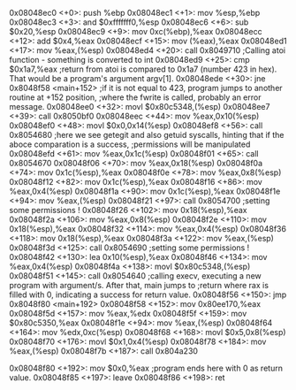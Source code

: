 0x08048ec0 <+0>:	push   %ebp
   0x08048ec1 <+1>:	mov    %esp,%ebp
   0x08048ec3 <+3>:	and    $0xfffffff0,%esp
   0x08048ec6 <+6>:	sub    $0x20,%esp
   0x08048ec9 <+9>:	mov    0xc(%ebp),%eax
   0x08048ecc <+12>:	add    $0x4,%eax
   0x08048ecf <+15>:	mov    (%eax),%eax
   0x08048ed1 <+17>:	mov    %eax,(%esp)
   0x08048ed4 <+20>:	call   0x8049710 <atoi>          ;Calling atoi function - something is converted to int
   0x08048ed9 <+25>:	cmp    $0x1a7,%eax               ;return from atoi is compared to 0x1a7 (number 423 in hex). That would be a program's argument argv[1].
   0x08048ede <+30>:	jne    0x8048f58 <main+152>      ;if it is not equal to 423, program jumps to another routine at +152 position, 
                                                      ;where the fwrite is called, probably an error message.
   0x08048ee0 <+32>:	movl   $0x80c5348,(%esp)
   0x08048ee7 <+39>:	call   0x8050bf0 <strdup>
   0x08048eec <+44>:	mov    %eax,0x10(%esp)
   0x08048ef0 <+48>:	movl   $0x0,0x14(%esp)
   0x08048ef8 <+56>:	call   0x8054680 <getegid>       ;here we see getegit and also getuid syscalls, hinting that if the aboce comparation is a success,
                                                      ;permissions will be manipulated
   0x08048efd <+61>:	mov    %eax,0x1c(%esp)
   0x08048f01 <+65>:	call   0x8054670 <geteuid>
   0x08048f06 <+70>:	mov    %eax,0x18(%esp)
   0x08048f0a <+74>:	mov    0x1c(%esp),%eax
   0x08048f0e <+78>:	mov    %eax,0x8(%esp)
   0x08048f12 <+82>:	mov    0x1c(%esp),%eax
   0x08048f16 <+86>:	mov    %eax,0x4(%esp)
   0x08048f1a <+90>:	mov    0x1c(%esp),%eax
   0x08048f1e <+94>:	mov    %eax,(%esp)
   0x08048f21 <+97>:	call   0x8054700 <setresgid>     ;setting some permissions !
   0x08048f26 <+102>:	mov    0x18(%esp),%eax
   0x08048f2a <+106>:	mov    %eax,0x8(%esp)
   0x08048f2e <+110>:	mov    0x18(%esp),%eax
   0x08048f32 <+114>:	mov    %eax,0x4(%esp)
   0x08048f36 <+118>:	mov    0x18(%esp),%eax
   0x08048f3a <+122>:	mov    %eax,(%esp)
   0x08048f3d <+125>:	call   0x8054690 <setresuid>  ;setting some permissions !
   0x08048f42 <+130>:	lea    0x10(%esp),%eax
   0x08048f46 <+134>:	mov    %eax,0x4(%esp)
   0x08048f4a <+138>:	movl   $0x80c5348,(%esp)
   0x08048f51 <+145>:	call   0x8054640 <execv>      ;calling execv, executing a new program with argument/s. After that, main jumps to 
                                                      ;return where rax is filled with 0, indicating a success for return value.
   0x08048f56 <+150>:	jmp    0x8048f80 <main+192>
   0x08048f58 <+152>:	mov    0x80ee170,%eax
   0x08048f5d <+157>:	mov    %eax,%edx
   0x08048f5f <+159>:	mov    $0x80c5350,%eax
   0x08048f1e <+94>:	mov    %eax,(%esp)
   0x08048f64 <+164>:	mov    %edx,0xc(%esp)
   0x08048f68 <+168>:	movl   $0x5,0x8(%esp)
   0x08048f70 <+176>:	movl   $0x1,0x4(%esp)
   0x08048f78 <+184>:	mov    %eax,(%esp)
   0x08048f7b <+187>:	call   0x804a230 <fwrite>

   0x08048f80 <+192>:	mov    $0x0,%eax              ;program ends here with 0 as return value.
   0x08048f85 <+197>:	leave
   0x08048f86 <+198>:	ret
